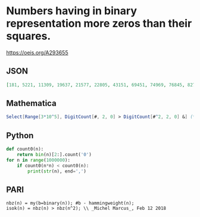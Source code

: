 # Numbers having in binary representation more zeros than their squares\.
https://oeis.org/A293655
## JSON
```JSON
[181, 5221, 11309, 19637, 21577, 22805, 43151, 69451, 74969, 76845, 82709, 83539, 85029, 86283, 86581, 91205, 148245, 165013, 165061, 165418, 166027, 170021, 172213, 172615, 173095, 173101, 173162, 173331, 180405, 182433, 184587, 184885, 185363, 201829, 282713]
```
## Mathematica
```Mathematica
Select[Range[3*10^5], DigitCount[#, 2, 0] > DigitCount[#^2, 2, 0] &] (* _Michael De Vlieger_, Feb 21 2018 *)
```
## Python
```Python
def count0(n):
    return bin(n)[2:].count('0')
for n in range(1000000):
    if count0(n*n) < count0(n):
        print(str(n), end=',')
```
## PARI
```PARI
nbz(n) = my(b=binary(n)); #b - hammingweight(n);
isok(n) = nbz(n) > nbz(n^2); \\ _Michel Marcus_, Feb 12 2018
```
